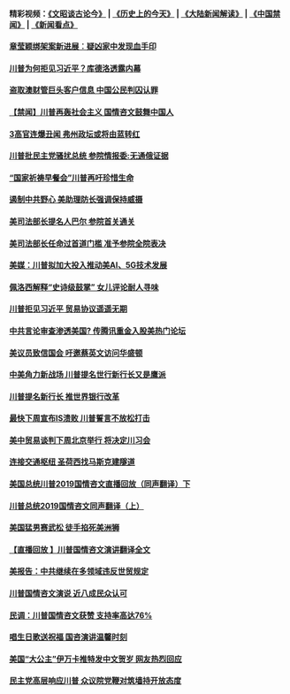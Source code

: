 #### 精彩视频：[《文昭谈古论今》](http://45.32.25.56/wenzhao) | [《历史上的今天》](http://45.32.25.56/today-in-history) | [《大陆新闻解读》](http://45.32.25.56/ntdtv-comedy) | [《中国禁闻》](http://45.32.25.56/ntdtv-news) | [《新闻看点》](http://45.32.25.56/news-insight) 

 #### [章莹颖绑架案新进展︰疑凶家中发现血手印](../pages/prog203/a102507282.md?t=02080836?t=02080835?t=02080834?t=02080827) 

#### [川普为何拒见习近平？库德洛透露内幕](../pages/prog203/a102507187.md?t=02080836?t=02080835?t=02080834?t=02080827) 

#### [盗取澳财管巨头客户信息 中国公民判囚认罪](../pages/prog203/a102507084.md?t=02080836?t=02080835?t=02080834?t=02080827) 

#### [【禁闻】川普再轰社会主义 国情咨文鼓舞中国人](../pages/prog203/a102507077.md?t=02080836?t=02080835?t=02080834?t=02080827) 

#### [3高官连爆丑闻 弗州政坛或将由蓝转红](../pages/prog203/a102506962.md?t=02080836?t=02080835?t=02080834?t=02080827) 

#### [川普批民主党骚扰总统 参院情报委:无通俄证据](../pages/prog203/a102507035.md?t=02080836?t=02080835?t=02080834?t=02080827) 

#### [“国家祈祷早餐会”川普再吁珍惜生命](../pages/prog203/a102507041.md?t=02080836?t=02080835?t=02080834?t=02080827) 

#### [遏制中共野心 美助理防长强调保持威摄](../pages/prog203/a102507015.md?t=02080836?t=02080835?t=02080834?t=02080827) 

#### [美司法部长提名人巴尔 参院首关通关](../pages/prog203/a102506997.md?t=02080836?t=02080835?t=02080834?t=02080827) 

#### [美司法部长任命过首道门槛 准予参院全院表决](../pages/prog203/a102506893.md?t=02080836?t=02080835?t=02080834?t=02080827) 

#### [美媒：川普拟加大投入推动美AI、5G技术发展](../pages/prog203/a102506873.md?t=02080836?t=02080835?t=02080834?t=02080827) 

#### [佩洛西解释“史诗级鼓掌” 女儿评论耐人寻味](../pages/prog203/a102506762.md?t=02080836?t=02080835?t=02080834?t=02080827) 

#### [川普拒见习近平 贸易协议遥遥无期](../pages/prog203/a102506831.md?t=02080836?t=02080835?t=02080834?t=02080827) 

#### [中共言论审查渗透美国? 传腾讯重金入股美热门论坛](../pages/prog203/a102506821.md?t=02080836?t=02080835?t=02080834?t=02080827) 

#### [美议员致信国会 吁邀蔡英文访问华盛顿](../pages/prog203/a102506749.md?t=02080836?t=02080835?t=02080834?t=02080827) 

#### [中美角力新战场 川普提名世行新行长又是鹰派](../pages/prog203/a102506708.md?t=02080836?t=02080835?t=02080834?t=02080827) 

#### [川普提名新行长 推世界银行改革](../pages/prog203/a102506714.md?t=02080836?t=02080835?t=02080834?t=02080827) 

#### [最快下周宣布IS溃败 川普誓言不放松打击](../pages/prog203/a102506705.md?t=02080836?t=02080835?t=02080834?t=02080827) 

#### [美中贸易谈判下周北京举行 将决定川习会](../pages/prog203/a102506699.md?t=02080836?t=02080835?t=02080834?t=02080827) 

#### [连接交通枢纽 圣荷西找马斯克建隧道](../pages/prog203/a102506669.md?t=02080836?t=02080835?t=02080834?t=02080827) 

#### [美国总统川普2019国情咨文直播回放（同声翻译）下](../pages/prog203/a102506526.md?t=02080836?t=02080835?t=02080834?t=02080827) 

#### [川普总统2019国情咨文同声翻译（上）](../pages/prog203/a102506521.md?t=02080836?t=02080835?t=02080834?t=02080827) 

#### [美国猛男赛武松  徒手掐死美洲狮](../pages/prog203/a102506475.md?t=02080836?t=02080835?t=02080834?t=02080827) 

#### [【直播回放 】川普国情咨文演讲翻译全文](../pages/prog203/a102505805.md?t=02080836?t=02080835?t=02080834?t=02080827) 

#### [美报告：中共继续在多领域违反世贸规定](../pages/prog203/a102506340.md?t=02080836?t=02080835?t=02080834?t=02080827) 

#### [川普国情咨文演说 近八成民众认可](../pages/prog203/a102505753.md?t=02080836?t=02080835?t=02080834?t=02080827) 

#### [民调：川普国情咨文获赞 支持率高达76%](../pages/prog203/a102506084.md?t=02080836?t=02080835?t=02080834?t=02080827) 

#### [唱生日歌送祝福 国咨演讲温馨时刻](../pages/prog203/a102506023.md?t=02080836?t=02080835?t=02080834?t=02080827) 

#### [美国“大公主”伊万卡推特发中文贺岁 网友热烈回应](../pages/prog203/a102505967.md?t=02080836?t=02080835?t=02080834?t=02080827) 

#### [民主党高层响应川普 众议院党鞭对筑墙持开放态度](../pages/prog203/a102505987.md?t=02080836?t=02080835?t=02080834?t=02080827) 

